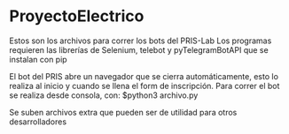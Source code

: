 # ProyectoElectrico
Estos son los archivos para correr los bots del PRIS-Lab
Los programas requieren las librerías de Selenium, telebot y pyTelegramBotAPI que se instalan con pip

El bot del PRIS abre un navegador que se cierra automáticamente, esto lo realiza al inicio y cuando se llena el form de inscripción.
Para correr el bot se realiza desde consola, con:
$python3 archivo.py

Se suben archivos extra que pueden ser de utilidad para otros desarrolladores

